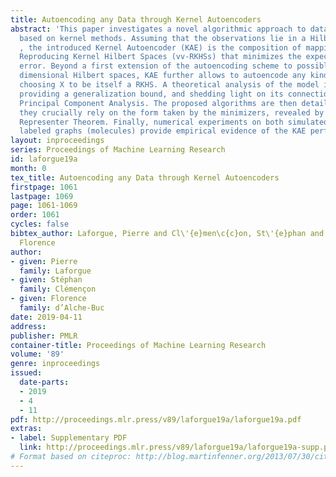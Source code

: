 ```yaml
---
title: Autoencoding any Data through Kernel Autoencoders
abstract: 'This paper investigates a novel algorithmic approach to data representation
  based on kernel methods. Assuming that the observations lie in a Hilbert space X
  , the introduced Kernel Autoencoder (KAE) is the composition of mappings from vector-valued
  Reproducing Kernel Hilbert Spaces (vv-RKHSs) that minimizes the expected reconstruction
  error. Beyond a first extension of the autoencoding scheme to possibly infinite
  dimensional Hilbert spaces, KAE further allows to autoencode any kind of data by
  choosing X to be itself a RKHS. A theoretical analysis of the model is carried out,
  providing a generalization bound, and shedding light on its connection with Kernel
  Principal Component Analysis. The proposed algorithms are then detailed at length:
  they crucially rely on the form taken by the minimizers, revealed by a dedicated
  Representer Theorem. Finally, numerical experiments on both simulated data and real
  labeled graphs (molecules) provide empirical evidence of the KAE performances.'
layout: inproceedings
series: Proceedings of Machine Learning Research
id: laforgue19a
month: 0
tex_title: Autoencoding any Data through Kernel Autoencoders
firstpage: 1061
lastpage: 1069
page: 1061-1069
order: 1061
cycles: false
bibtex_author: Laforgue, Pierre and Cl\'{e}men\c{c}on, St\'{e}phan and d'Alche-Buc,
  Florence
author:
- given: Pierre
  family: Laforgue
- given: Stéphan
  family: Clémençon
- given: Florence
  family: d’Alche-Buc
date: 2019-04-11
address: 
publisher: PMLR
container-title: Proceedings of Machine Learning Research
volume: '89'
genre: inproceedings
issued:
  date-parts:
  - 2019
  - 4
  - 11
pdf: http://proceedings.mlr.press/v89/laforgue19a/laforgue19a.pdf
extras:
- label: Supplementary PDF
  link: http://proceedings.mlr.press/v89/laforgue19a/laforgue19a-supp.pdf
# Format based on citeproc: http://blog.martinfenner.org/2013/07/30/citeproc-yaml-for-bibliographies/
---
```

